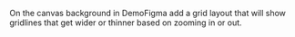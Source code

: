 On the canvas background in DemoFigma add a grid layout that will show gridlines that get wider or thinner based on zooming in or out.